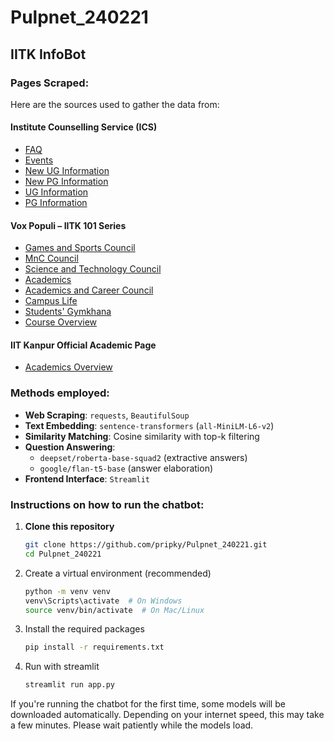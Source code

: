 # Pulpnet_240221
## IITK InfoBot

### Pages Scraped:

Here are the sources used to gather the data from:

#### Institute Counselling Service (ICS)
- [FAQ](https://www.iitk.ac.in/counsel/faq.php)
- [Events](https://www.iitk.ac.in/counsel/events.php)
- [New UG Information](https://www.iitk.ac.in/counsel/new-ug-information.php)
- [New PG Information](https://www.iitk.ac.in/counsel/new-pg-information.php)
- [UG Information](https://www.iitk.ac.in/counsel/ug-information.php)
- [PG Information](https://www.iitk.ac.in/counsel/pg-information.php)

#### Vox Populi – IITK 101 Series
- [Games and Sports Council](https://voxiitk.com/iitk101-games-and-sports-council/)
- [MnC Council](https://voxiitk.com/iitk101-mnc-council/)
- [Science and Technology Council](https://voxiitk.com/iitk101-science-and-technology-council/)
- [Academics](https://voxiitk.com/iitk101-academics/)
- [Academics and Career Council](https://voxiitk.com/iitk101-academics-and-career-council/)
- [Campus Life](https://voxiitk.com/iitk101-campus-life/)
- [Students' Gymkhana](https://voxiitk.com/iitk101-students-gymkhana/)
- [Course Overview](https://voxiitk.com/iitk101-course-overview/)

#### IIT Kanpur Official Academic Page
- [Academics Overview](https://www.iitk.ac.in/futurestudents/acads/)

### Methods employed:

- **Web Scraping**: `requests`, `BeautifulSoup`
- **Text Embedding**: `sentence-transformers` (`all-MiniLM-L6-v2`)
- **Similarity Matching**: Cosine similarity with top-k filtering
- **Question Answering**:
  - `deepset/roberta-base-squad2` (extractive answers)
  - `google/flan-t5-base` (answer elaboration)
- **Frontend Interface**: `Streamlit`

### Instructions on how to run the chatbot:

1. **Clone this repository**  
   ```bash
   git clone https://github.com/pripky/Pulpnet_240221.git
   cd Pulpnet_240221
   ```
2. Create a virtual environment (recommended)
   ```bash
   python -m venv venv
   venv\Scripts\activate  # On Windows
   source venv/bin/activate  # On Mac/Linux
   ```
3. Install the required packages
   ```bash
   pip install -r requirements.txt
   ```
4. Run with streamlit
   ```bash
   streamlit run app.py
   ```
If you're running the chatbot for the first time, some models will be downloaded automatically. Depending on your internet speed, this may take a few minutes. Please wait patiently while the models load.
